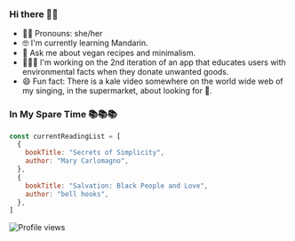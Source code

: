 ### Hi there 👋🏾
- 👩🏾 Pronouns: she/her
- 🤓 I'm currently learning Mandarin.
- 💬 Ask me about vegan recipes and minimalism.
- 👩🏾‍💻 I'm working on the 2nd iteration of an app that educates users with environmental facts when they donate unwanted goods.
- 😄 Fun fact: There is a kale video somewhere on the world wide web of my singing, in the supermarket, about looking for 🥬.




### In My Spare Time 📚📚📚
```javascript
const currentReadingList = [
  {
    bookTitle: "Secrets of Simplicity",
    author: "Mary Carlomagno",
  },
  {
    bookTitle: "Salvation: Black People and Love",
    author: "bell hooks",
  },
]
```
![Profile views](https://gpvc.arturio.dev/AnJuHyppolite)
